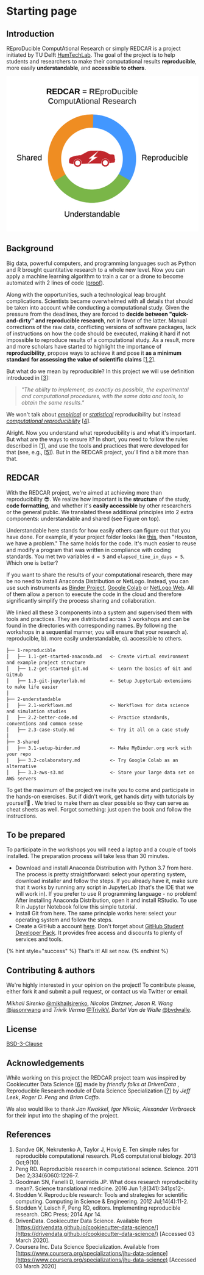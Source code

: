 # Starting page

## Introduction

REproDucible ComputAtional Research or simply REDCAR is a project initiated by TU Delft [HumTechLab](https://www.tudelft.nl/tbm/over-de-faculteit/afdelingen/multi-actor-systems/research/humtech-lab/humtech-lab/). The goal of the project is to help students and researchers to make their computational results **reproducible**, more easily **understandable**, and **accessible to others**.

![Project idea](.gitbook/assets/project-idea.png)

## Background

Big data, powerful computers, and programming languages such as Python and R brought quantitative research to a whole new level. Now you can apply a machine learning algorithm to train a car or a drone to become automated with 2 lines of code \([proof](https://github.com/mikhailsirenko/REDCAR/blob/master/.gitbook/assets/ml.jpg)\).

Along with the opportunities, such a technological leap brought complications. Scientists became overwhelmed with all details that should be taken into account while conducting a computational study. Given the pressure from the deadlines, they are forced to **decide between "quick-and-dirty"** **and reproducible research**, not in favor of the latter. Manual corrections of the raw data, conflicting versions of software packages, lack of instructions on how the code should be executed, making it hard if not impossible to reproduce results of a computational study. As a result, more and more scholars have started to highlight the importance of **reproducibility**, propose ways to achieve it and pose it **as a minimum standard** **for assessing the value of scientific claims** \[[1](https://journals.plos.org/ploscompbiol/article?id=10.1371/journal.pcbi.1003285),[2](https://science.sciencemag.org/content/334/6060/1226)\].

But what do we mean by reproducible? In this project we will use definition introduced in \[[3](https://stm.sciencemag.org/content/8/341/341ps12.short?casa_token=VgB2iSv2JNkAAAAA:nEpwUfQh5c9LtRUjk7k3CNW99XUArjLuFcwBRgdVYUnIWHifsZLnrtxvEfCFcYk4V2yehf7Sg-LC6sA)\]:

> _"The ability to implement, as exactly as possible, the experimental and computational procedures, with the same data and tools, to obtain the same results."_

We won't talk about [_empirical_](https://www.nature.com/news/announcement-reducing-our-irreproducibility-1.12852) or [_statistical_](https://science.sciencemag.org/content/343/6168/229) reproducibility but instead [_computational reproducibility_](https://web.stanford.edu/~vcs/talks/Census2017-STODDEN.pdf) \[[4](https://aip.scitation.org/doi/abs/10.1109/MCSE.2012.82?journalCode=csx)\].

Alright. Now you understand what reproducibility is and what it's important. But what are the ways to ensure it? In short, you need to follow the rules described in \[[1](https://journals.plos.org/ploscompbiol/article?id=10.1371/journal.pcbi.1003285)\], and use the tools and practices that were developed for that \(see, e.g., \[[5](https://books.google.nl/books?hl=en&lr=&id=JcmSAwAAQBAJ&oi=fnd&pg=PP1&dq=implementing+reproducible+research&ots=ym1btRtPJE&sig=tR2_-mmsrsZUwXwEHXYIrYz_HT4&redir_esc=y#v=onepage&q=implementing%20reproducible%20research&f=false)\]\). But in the REDCAR project, you'll find a bit more than that.

## REDCAR

With the REDCAR project, we're aimed at achieving more than reproducibility 😎. We realize how important is the **structure** of the study, **code formatting**, and whether it's **easily accessible** by other researchers or the general public. We translated these additional principles into 2 extra components: understandable and shared \(see Figure on top\).

Understandable here stands for how easily others can figure out that you have done. For example, if your project folder looks like [this](https://github.com/mikhailsirenko/REDCAR/blob/master/.gitbook/assets/folder-mess.png), then "Houston, we have a problem." The same holds for the code. It's much easier to reuse and modify a program that was written in compliance with coding standards. You met two variables `d = 5` and `elapsed_time_in_days = 5`. Which one is better?

If you want to share the results of your computational research, there may be no need to install Anaconda Distribution or NetLogo. Instead, you can use such instruments as [Binder Project](https://mybinder.org/), [Google Colab](https://colab.research.google.com/) or [NetLogo Web](https://netlogoweb.org/). All of them allow a person to execute the code in the cloud and therefore significantly simplify the process sharing and collaboration.

‌We linked all these 3 components into a system and supervised them with tools and practices. They are distributed across 3 workshops and can be found in the directories with corresponding names. By following the workshops in a sequential manner, you will ensure that your research a\). reproducible, b\). more easily understandable, c\). accessible to others.

```text
├── 1-reproducible
│   ├── 1.1-get-started-anaconda.md   <- Create virtual environment and example project structure
│   ├── 1.2-get-started-git.md        <- Learn the basics of Git and GitHub 
│   ├── 1.3-git-jupyterlab.md         <- Setup JupyterLab extensions to make life easier
│
├── 2-understandable          
│   ├── 2.1-workflows.md              <- Workflows for data science and simulation studies 
│   ├── 2.2-better-code.md            <- Practice standards, conventions and common sense 
│   ├── 2.3-case-study.md             <- Try it all on a case study
│
├── 3-shared                 
│   ├── 3.1-setup-binder.md           <- Make MyBinder.org work with your repo 
│   ├── 3.2-colaboratory.md           <- Try Google Colab as an alternative 
│   ├── 3.3-aws-s3.md                 <- Store your large data set on AWS servers
```

To get the maximum of the project we invite you to come and participate in the hands-on exercises. But if didn't work, get hands dirty with tutorials by yourself💪 . We tried to make them as clear possible so they can serve as cheat sheets as well. Forgot something: just open the book and follow the instructions.

## To be prepared

To participate in the workshops you will need a laptop and a couple of tools installed. The preparation process will take less than 30 minutes.

* Download and install Anaconda Distribution with Python 3.7 from here. The process is pretty straightforward: select your operating system, download installer and follow the steps. If you already have it, make sure that it works by running any script in JupyterLab \(that's the IDE that we will work in\). If you prefer to use R programming language - no problem! After installing Anaconda Distribution, open it and install RStudio. To use R in Jupyter Notebook follow this simple tutorial.
* Install Git from here. The same principle works here: select your operating system and follow the steps.
* Create a GitHub a account [here](https://github.com/join?source=header-home). Don't forget about [GitHub Student Developer Pack](https://education.github.com/pack). It provides free access and discounts to plenty of services and tools. 

{% hint style="success" %}
That's it! All set now.
{% endhint %}

## Contributing & authors

We're highly interested in your opinion on the project! To contribute please, either fork it and submit a pull request, or contact us via Twitter or email.

_Mikhail Sirenko_ [@mikhailsirenko](https://twitter.com/mikhailsirenko), _Nicolas Dintzner, Jason R. Wang_ [@jasonrwang](https://twitter.com/jasonrwang) and _Trivik Verma_ [@TrivikV](https://twitter.com/TrivikV), _Bartel Van de Walle_ [@bvdwalle](https://twitter.com/bvdwalle).

## License

[BSD-3-Clause](https://opensource.org/licenses/BSD-3-Clause)

## Acknowledgements

While working on this project the REDCAR project team was inspired by Cookiecutter Data Science \[[6](https://drivendata.github.io/cookiecutter-data-science/)\] made by _friendly folks at DrivenData_ , Reproducible Research module of Data Science Specialization \[[7](https://www.coursera.org/specializations/jhu-data-science)\] by _Jeff Leek_, _Roger D. Peng_ and _Brian Caffo_.

We also would like to thank _Jan Kwakkel_, _Igor Nikolic, Alexander Verbraeck_ for their input into the shaping of the project.

## References

1. Sandve GK, Nekrutenko A, Taylor J, Hovig E. Ten simple rules for reproducible computational research. PLoS computational biology. 2013 Oct;9\(10\).
2. Peng RD. Reproducible research in computational science. Science. 2011 Dec 2;334\(6060\):1226-7.
3. Goodman SN, Fanelli D, Ioannidis JP. What does research reproducibility mean?. Science translational medicine. 2016 Jun 1;8\(341\):341ps12-.
4. Stodden V. Reproducible research: Tools and strategies for scientific computing. Computing in Science & Engineering. 2012 Jul;14\(4\):11-2.
5. Stodden V, Leisch F, Peng RD, editors. Implementing reproducible research. CRC Press; 2014 Apr 14.
6. DrivenData. Cookiecutter Data Science. Available from [https://drivendata.github.io/cookiecutter-data-science/](https://drivendata.github.io/cookiecutter-data-science/) \[Accessed 03 March 2020\].
7. Coursera Inc. Data Science Specialization. Available from [https://www.coursera.org/specializations/jhu-data-science](https://www.coursera.org/specializations/jhu-data-science) \[Accessed 03 March 2020\] 

